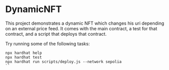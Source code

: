 # DynamicNFT

This project demonstrates a dynamic NFT which changes his uri depending on an external price feed. It comes with the main contract, a test for that contract, and a script that deploys that contract.

Try running some of the following tasks:

```shell
npx hardhat help
npx hardhat test
npx hardhat run scripts/deploy.js --network sepolia
``
